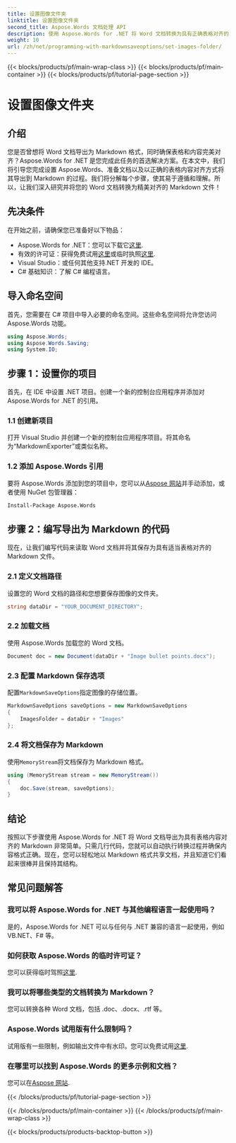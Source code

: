 ```yaml
---
title: 设置图像文件夹
linktitle: 设置图像文件夹
second_title: Aspose.Words 文档处理 API
description: 使用 Aspose.Words for .NET 将 Word 文档转换为具有正确表格对齐的 Markdown。按照我们的详细指南可获得完美结果。
weight: 10
url: /zh/net/programming-with-markdownsaveoptions/set-images-folder/
---
```


{{< blocks/products/pf/main-wrap-class >}}
{{< blocks/products/pf/main-container >}}
{{< blocks/products/pf/tutorial-page-section >}}

# 设置图像文件夹

## 介绍

您是否曾想将 Word 文档导出为 Markdown 格式，同时确保表格和内容完美对齐？Aspose.Words for .NET 是您完成此任务的首选解决方案。在本文中，我们将引导您完成设置 Aspose.Words、准备文档以及以正确的表格内容对齐方式将其导出到 Markdown 的过程。我们将分解每个步骤，使其易于遵循和理解。所以，让我们深入研究并将您的 Word 文档转换为精美对齐的 Markdown 文件！

## 先决条件

在开始之前，请确保您已准备好以下物品：

-  Aspose.Words for .NET：您可以下载它[这里](https://releases.aspose.com/words/net/).
- 有效的许可证：获得免费试用[这里](https://releases.aspose.com/)或临时执照[这里](https://purchase.aspose.com/temporary-license/).
- Visual Studio：或任何其他支持.NET 开发的 IDE。
- C# 基础知识：了解 C# 编程语言。

## 导入命名空间

首先，您需要在 C# 项目中导入必要的命名空间。这些命名空间将允许您访问 Aspose.Words 功能。

```csharp
using Aspose.Words;
using Aspose.Words.Saving;
using System.IO;
```

## 步骤 1：设置你的项目

首先，在 IDE 中设置 .NET 项目。创建一个新的控制台应用程序并添加对 Aspose.Words for .NET 的引用。

### 1.1 创建新项目

打开 Visual Studio 并创建一个新的控制台应用程序项目。将其命名为“MarkdownExporter”或类似名称。

### 1.2 添加 Aspose.Words 引用

要将 Aspose.Words 添加到您的项目中，您可以从[Aspose 网站](https://releases.aspose.com/words/net/)并手动添加，或者使用 NuGet 包管理器：

```bash
Install-Package Aspose.Words
```

## 步骤 2：编写导出为 Markdown 的代码

现在，让我们编写代码来读取 Word 文档并将其保存为具有适当表格对齐的 Markdown 文件。

### 2.1 定义文档路径

设置您的 Word 文档的路径和您想要保存图像的文件夹。

```csharp
string dataDir = "YOUR_DOCUMENT_DIRECTORY";
```

### 2.2 加载文档

使用 Aspose.Words 加载您的 Word 文档。

```csharp
Document doc = new Document(dataDir + "Image bullet points.docx");
```

### 2.3 配置 Markdown 保存选项

配置`MarkdownSaveOptions`指定图像的存储位置。

```csharp
MarkdownSaveOptions saveOptions = new MarkdownSaveOptions
{
    ImagesFolder = dataDir + "Images"
};
```

### 2.4 将文档保存为 Markdown

使用`MemoryStream`将文档保存为 Markdown 格式。

```csharp
using (MemoryStream stream = new MemoryStream())
{
    doc.Save(stream, saveOptions);
}
```

## 结论

按照以下步骤使用 Aspose.Words for .NET 将 Word 文档导出为具有表格内容对齐的 Markdown 非常简单。只需几行代码，您就可以自动执行转换过程并确保内容格式正确。现在，您可以轻松地以 Markdown 格式共享文档，并且知道它们看起来很棒并且保持其结构。

## 常见问题解答

### 我可以将 Aspose.Words for .NET 与其他编程语言一起使用吗？

是的，Aspose.Words for .NET 可以与任何与 .NET 兼容的语言一起使用，例如 VB.NET、F# 等。

### 如何获取 Aspose.Words 的临时许可证？

您可以获得临时驾照[这里](https://purchase.aspose.com/temporary-license/).

### 我可以将哪些类型的文档转换为 Markdown？

您可以转换各种 Word 文档，包括 .doc、.docx、.rtf 等。

### Aspose.Words 试用版有什么限制吗？

试用版有一些限制，例如输出文件中有水印。您可以免费试用[这里](https://releases.aspose.com/).

### 在哪里可以找到 Aspose.Words 的更多示例和文档？

您可以在[Aspose 网站](https://reference.aspose.com/words/net/).

{{< /blocks/products/pf/tutorial-page-section >}}

{{< /blocks/products/pf/main-container >}}
{{< /blocks/products/pf/main-wrap-class >}}

{{< blocks/products/products-backtop-button >}}
